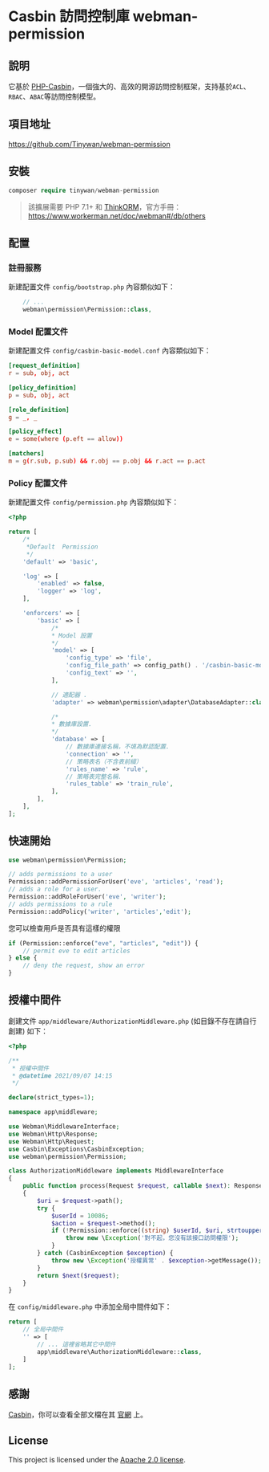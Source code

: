 # Casbin 訪問控制庫 webman-permission

## 說明

它基於 [PHP-Casbin](https://github.com/php-casbin/php-casbin)，一個強大的、高效的開源訪問控制框架，支持基於`ACL`、`RBAC`、`ABAC`等訪問控制模型。
  
## 項目地址

https://github.com/Tinywan/webman-permission
  
## 安裝
 
```php
composer require tinywan/webman-permission
```
> 該擴展需要 PHP 7.1+ 和 [ThinkORM](https://www.kancloud.cn/manual/think-orm/1257998)，官方手冊：https://www.workerman.net/doc/webman#/db/others

## 配置

### 註冊服務
新建配置文件 `config/bootstrap.php` 內容類似如下：
  
```php
    // ...
    webman\permission\Permission::class,
```
### Model 配置文件 

新建配置文件 `config/casbin-basic-model.conf` 內容類似如下：
```conf
[request_definition]
r = sub, obj, act

[policy_definition]
p = sub, obj, act

[role_definition]
g = _, _

[policy_effect]
e = some(where (p.eft == allow))

[matchers]
m = g(r.sub, p.sub) && r.obj == p.obj && r.act == p.act
```
### Policy 配置文件

新建配置文件 `config/permission.php` 內容類似如下：
```php
<?php

return [
    /*
     *Default  Permission
     */
    'default' => 'basic',

    'log' => [
        'enabled' => false,
        'logger' => 'log',
    ],

    'enforcers' => [
        'basic' => [
            /*
            * Model 設置
            */
            'model' => [
                'config_type' => 'file',
                'config_file_path' => config_path() . '/casbin-basic-model.conf',
                'config_text' => '',
            ],

            // 適配器 .
            'adapter' => webman\permission\adapter\DatabaseAdapter::class,

            /*
            * 數據庫設置.
            */
            'database' => [
                // 數據庫連接名稱，不填為默認配置.
                'connection' => '',
                // 策略表名（不含表前綴）
                'rules_name' => 'rule',
                // 策略表完整名稱.
                'rules_table' => 'train_rule',
            ],
        ],
    ],
];
```
## 快速開始

```php
use webman\permission\Permission;

// adds permissions to a user
Permission::addPermissionForUser('eve', 'articles', 'read');
// adds a role for a user.
Permission::addRoleForUser('eve', 'writer');
// adds permissions to a rule
Permission::addPolicy('writer', 'articles','edit');
```

您可以檢查用戶是否具有這樣的權限

```php
if (Permission::enforce("eve", "articles", "edit")) {
    // permit eve to edit articles
} else {
    // deny the request, show an error
}
````

## 授權中間件

創建文件 `app/middleware/AuthorizationMiddleware.php` (如目錄不存在請自行創建) 如下：
```php
<?php

/**
 * 授權中間件
 * @datetime 2021/09/07 14:15
 */

declare(strict_types=1);

namespace app\middleware;

use Webman\MiddlewareInterface;
use Webman\Http\Response;
use Webman\Http\Request;
use Casbin\Exceptions\CasbinException;
use webman\permission\Permission;

class AuthorizationMiddleware implements MiddlewareInterface
{
	public function process(Request $request, callable $next): Response
	{
		$uri = $request->path();
		try {
			$userId = 10086;
			$action = $request->method();
			if (!Permission::enforce((string) $userId, $uri, strtoupper($action))) {
				throw new \Exception('對不起，您沒有該接口訪問權限');
			}
		} catch (CasbinException $exception) {
			throw new \Exception('授權異常' . $exception->getMessage());
		}
		return $next($request);
	}
}
```

在 `config/middleware.php` 中添加全局中間件如下：

```php
return [
    // 全局中間件
    '' => [
        // ... 這裡省略其它中間件
        app\middleware\AuthorizationMiddleware::class,
    ]
];
```

## 感謝

[Casbin](https://github.com/php-casbin/php-casbin)，你可以查看全部文檔在其 [官網](https://casbin.org/) 上。

## License

This project is licensed under the [Apache 2.0 license](LICENSE).